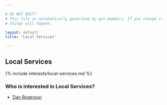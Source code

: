 ```yaml
---

# DO NOT EDIT!
# This file is automatically generated by get-members. If you change it, bad
# things will happen.

layout: default
title: "Local Services"

---
```


## Local Services

{% include interests/local-services.md %}

### Who is interested in Local Services?


* [Dan Rogerson](/members/dan-rogerson.html)
